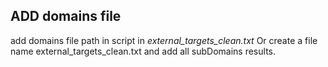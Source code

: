 ## ADD domains file
add domains file path in script in *external_targets_clean.txt*
Or create a file name external_targets_clean.txt and add all subDomains results.
